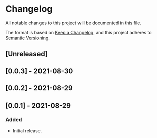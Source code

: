 # Changelog

All notable changes to this project will be documented in this file.

The format is based on [Keep a Changelog](https://keepachangelog.com/en/1.0.0/),
and this project adheres to [Semantic Versioning](https://semver.org/spec/v2.0.0.html).

## [Unreleased]

## [0.0.3] - 2021-08-30

## [0.0.2] - 2021-08-29

## [0.0.1] - 2021-08-29

### Added
- Initial release.

